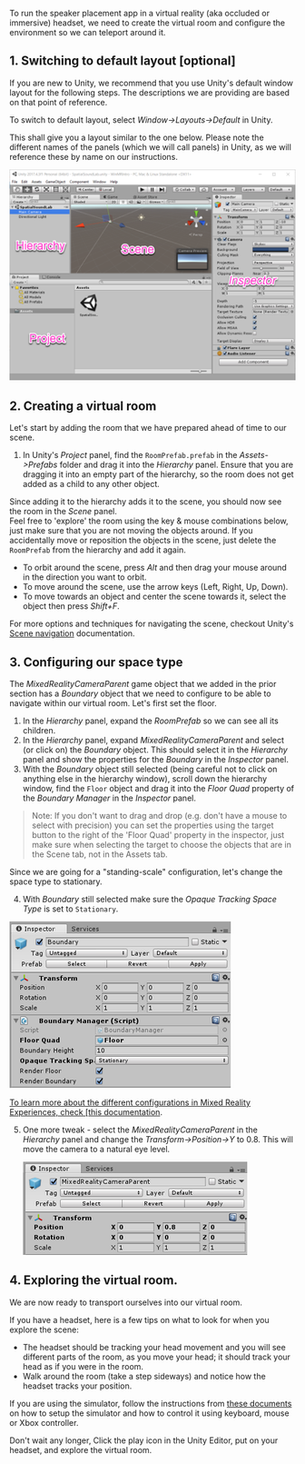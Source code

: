 <!-- ## 4. Environment Setup (VR) --> 

To run the speaker placement app in a virtual reality (aka occluded or immersive) headset, we need to create the virtual room and configure the environment so we can teleport around it.  

## 1. Switching to default layout [optional]
If you are new to Unity, we recommend that you use Unity's default window layout for the following steps. 
The descriptions we are providing are based on that point of reference.

To switch to default layout, select *Window->Layouts->Default* in Unity.
 
This shall give you a layout similar to the one below. Please note the different names of the panels (which we will call panels) in Unity, as we will reference these by name on our instructions. 
 
![Unity default layout](../media/UnityDefaultLayout.png) 


## 2. Creating a virtual room
Let's start by adding the room that we have prepared ahead of time to our scene.

1. In Unity's *Project* panel, find the `RoomPrefab.prefab` in the *Assets->Prefabs* folder and drag it into the *Hierarchy* panel. Ensure that you are dragging it into an empty part of the hierarchy, so the room does not get added as a child to any other object.  

Since adding it to the hierarchy adds it to the scene, you should now see the room in the *Scene* panel.   
Feel free to 'explore' the room using the key & mouse combinations below, just make sure that you are not moving the objects around. If you accidentally move or reposition the objects in the scene, just delete the `RoomPrefab` from the hierarchy and add it again. 

- To orbit around the scene, press *Alt* and then drag your mouse around in the direction you want to orbit. 
- To move around the scene, use the arrow keys (Left, Right, Up, Down). 
- To move towards an object and center the scene towards it, select the object then press *Shift+F*. 

For more options and techniques for navigating the scene, checkout Unity's <a href="https://docs.unity3d.com/Manual/SceneViewNavigation.html" target="_blank">Scene navigation</a> documentation. 

## 3. Configuring our space type 

The *MixedRealityCameraParent* game object that we added in the prior section has a *Boundary* object that we need to configure to be able to navigate within our virtual room. Let's first set the floor.
 
1. In the *Hierarchy* panel, expand the *RoomPrefab* so we can see all its children.
2. In the *Hierarchy* panel, expand *MixedRealityCameraParent* and select (or click on) the *Boundary* object. This should select it in the *Hierarchy* panel and show the properties for the *Boundary* in the *Inspector* panel.
3. With the *Boundary* object still selected (being careful not to click on anything else in the hierarchy window), scroll down the hierarchy window, find the `Floor` object and drag it into the *Floor Quad* property of the *Boundary Manager* in the *Inspector* panel.

<!-- ![Set boundary floor](../media/BoundaryFloorAssociation.png) -->

> Note: If you don't want to drag and drop (e.g. don't have a mouse to select with precision) you can set the properties using the target button to the right of the 'Floor Quad' property in the inspector, just make sure when selecting the target to choose the objects that are in the Scene tab, not in the Assets tab.  

Since we are going for a "standing-scale" configuration, let's change the space type to stationary.   

4. With *Boundary* still selected make sure the *Opaque Tracking Space Type* is set to `Stationary`.
	
![Tracking space configuration](../media/7.png)

<a href="https://docs.microsoft.com/windows/mixed-reality/coordinate-systems" target="_blank">To learn more about the different configurations in Mixed Reality Experiences, check [this documentation</a>. 
	
5. One more tweak - select the *MixedRealityCameraParent* in the *Hierarchy* panel and change the *Transform->Position->Y* to 0.8. This will move the camera to a natural eye level.

	![Boundary configuration](../media/ytransform4.PNG)


## 4. Exploring the virtual room. 
We are now ready to transport ourselves into our virtual room.  

If you have a headset, here is a few tips on what to look for when you explore the scene: 
- The headset should be tracking your head movement and you will see different parts of the room, as you move your head; it should track your head as if you were in the room. 
- Walk around the room (take a step sideways) and notice how the headset tracks your position. 

If you are using the simulator, follow the instructions from <a href="https://docs.microsoft.com/windows/mixed-reality/using-the-windows-mixed-reality-simulator" target="_blank">these documents</a> on how to setup the simulator and how to control it using keyboard, mouse or Xbox controller.  

Don't wait any longer, Click the play icon in the Unity Editor, put on your headset, and explore the virtual room. 

<!-- 

 ## 5. Recap on our room and camera setup. 

If you are wondering how is it that we wrote no code and there is so much functionality in the scene, it goes back to the 'Apply Mixed Reality Scene Settings' step we did earlier. That setup our camera (MixedRealityCameraParent->MainCamera)  and the platform tracks the     


Thanks to the 'Apply Mixed Reality Scene Settings' step, all the movement and camera operations are handled for us and configured with the <a href="https://docs.microsoft.com/windows/mixed-reality/navigating-the-windows-mixed-reality-home#immersive-headset-input-support" target="_blank">Windows MR default controls</a>. 

Click run (the play icon) in the Unity Editor and put on your headset so you can explore the virtual room. 

Note: if you
you will be able to move around using the standard MR controls or the controls chosen during setup if you are using the MR simulator. 

--> 
